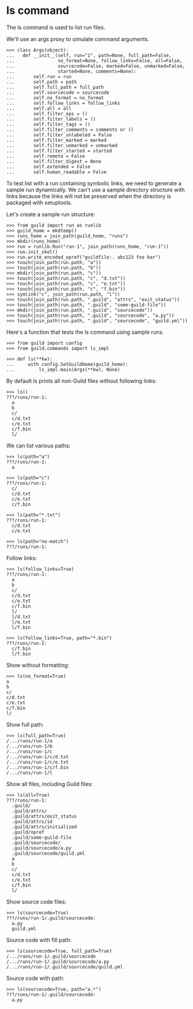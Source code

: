 # ls command

The ls command is used to list run files.

We'll use an args proxy to simulate command arguments.

    >>> class Args(object):
    ...   def __init__(self, run="1", path=None, full_path=False,
    ...                no_format=None, follow_links=False, all=False,
    ...                sourcecode=False, marked=False, unmarked=False,
    ...                started=None, comments=None):
    ...       self.run = run
    ...       self.path = path
    ...       self.full_path = full_path
    ...       self.sourcecode = sourcecode
    ...       self.no_format = no_format
    ...       self.follow_links = follow_links
    ...       self.all = all
    ...       self.filter_ops = ()
    ...       self.filter_labels = ()
    ...       self.filter_tags = ()
    ...       self.filter_comments = comments or ()
    ...       self.filter_unlabeled = False
    ...       self.filter_marked = marked
    ...       self.filter_unmarked = unmarked
    ...       self.filter_started = started
    ...       self.remote = False
    ...       self.filter_digest = None
    ...       self.extended = False
    ...       self.human_readable = False

To test list with a run containing symbolic links, we need to generate
a sample run dynamically. We can't use a sample directory structure
with links because the links will not be preserved when the directory
is packaged with setuptools.

Let's create a sample run structure:

    >>> from guild import run as runlib
    >>> guild_home = mkdtemp()
    >>> runs_home = join_path(guild_home, "runs")
    >>> mkdir(runs_home)
    >>> run = runlib.Run("run-1", join_path(runs_home, "run-1"))
    >>> run.init_skel()
    >>> run.write_encoded_opref("guildfile:. abc123 foo bar")
    >>> touch(join_path(run.path, "a"))
    >>> touch(join_path(run.path, "b"))
    >>> mkdir(join_path(run.path, "c"))
    >>> touch(join_path(run.path, "c", "d.txt"))
    >>> touch(join_path(run.path, "c", "e.txt"))
    >>> touch(join_path(run.path, "c", "f.bin"))
    >>> symlink("c", join_path(run.path, "l"))
    >>> touch(join_path(run.path, ".guild", "attrs", "exit_status"))
    >>> touch(join_path(run.path, ".guild", "some-guild-file"))
    >>> mkdir(join_path(run.path, ".guild", "sourcecode"))
    >>> touch(join_path(run.path, ".guild", "sourcecode", "a.py"))
    >>> touch(join_path(run.path, ".guild", "sourcecode", "guild.yml"))

Here's a function that tests the ls command using sample runs.

    >>> from guild import config
    >>> from guild.commands import ls_impl

    >>> def ls(**kw):
    ...     with config.SetGuildHome(guild_home):
    ...         ls_impl.main(Args(**kw), None)

By default ls prints all non-Guild files without following links:

    >>> ls()
    ???/runs/run-1:
      a
      b
      c/
      c/d.txt
      c/e.txt
      c/f.bin
      l/

We can list various paths:

    >>> ls(path="a")
    ???/runs/run-1:
      a

    >>> ls(path="c")
    ???/runs/run-1:
      c/
      c/d.txt
      c/e.txt
      c/f.bin

    >>> ls(path="*.txt")
    ???/runs/run-1:
      c/d.txt
      c/e.txt

    >>> ls(path="no-match")
    ???/runs/run-1:

Follow links:

    >>> ls(follow_links=True)
    ???/runs/run-1:
      a
      b
      c/
      c/d.txt
      c/e.txt
      c/f.bin
      l/
      l/d.txt
      l/e.txt
      l/f.bin

    >>> ls(follow_links=True, path="*.bin")
    ???/runs/run-1:
      c/f.bin
      l/f.bin

Show without formatting:

    >>> ls(no_format=True)
    a
    b
    c/
    c/d.txt
    c/e.txt
    c/f.bin
    l/

Show full path:

    >>> ls(full_path=True)
    /.../runs/run-1/a
    /.../runs/run-1/b
    /.../runs/run-1/c
    /.../runs/run-1/c/d.txt
    /.../runs/run-1/c/e.txt
    /.../runs/run-1/c/f.bin
    /.../runs/run-1/l

Show all files, including Guild files:

    >>> ls(all=True)
    ???/runs/run-1:
      .guild/
      .guild/attrs/
      .guild/attrs/exit_status
      .guild/attrs/id
      .guild/attrs/initialized
      .guild/opref
      .guild/some-guild-file
      .guild/sourcecode/
      .guild/sourcecode/a.py
      .guild/sourcecode/guild.yml
      a
      b
      c/
      c/d.txt
      c/e.txt
      c/f.bin
      l/

Show source code files:

    >>> ls(sourcecode=True)
    ???/runs/run-1/.guild/sourcecode:
      a.py
      guild.yml

Source code with fill path:

    >>> ls(sourcecode=True, full_path=True)
    /.../runs/run-1/.guild/sourcecode
    /.../runs/run-1/.guild/sourcecode/a.py
    /.../runs/run-1/.guild/sourcecode/guild.yml

Source code with path:

    >>> ls(sourcecode=True, path="a.*")
    ???/runs/run-1/.guild/sourcecode:
      a.py
